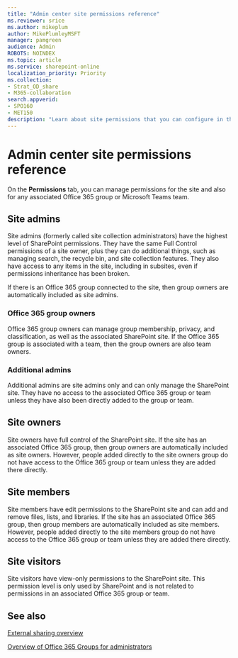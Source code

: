 ```yaml
---
title: "Admin center site permissions reference"
ms.reviewer: srice
ms.author: mikeplum
author: MikePlumleyMSFT
manager: pamgreen
audience: Admin
ROBOTS: NOINDEX
ms.topic: article
ms.service: sharepoint-online
localization_priority: Priority
ms.collection:  
- Strat_OD_share
- M365-collaboration
search.appverid:
- SPO160
- MET150
description: "Learn about site permissions that you can configure in the SharePoint admin center."
---
```


# Admin center site permissions reference

On the **Permissions** tab, you can manage permissions for the site and also for any associated Office 365 group or Microsoft Teams team.

## Site admins

Site admins (formerly called site collection administrators) have the highest level of SharePoint permissions. They have the same Full Control permissions of a site owner, plus they can do additional things, such as managing search, the recycle bin, and site collection features. They also have access to any items in the site, including in subsites, even if permissions inheritance has been broken.

If there is an Office 365 group connected to the site, then group owners are automatically included as site admins.

### Office 365 group owners

Office 365 group owners can manage group membership, privacy, and classification, as well as the associated SharePoint site. If the Office 365 group is associated with a team, then the group owners are also team owners.

### Additional admins

Additional admins are site admins only and can only manage the SharePoint site. They have no access to the associated Office 365 group or team unless they have also been directly added to the group or team.

## Site owners

Site owners have full control of the SharePoint site. If the site has an associated Office 365 group, then group owners are automatically included as site owners. However, people added directly to the site owners group do not have access to the Office 365 group or team unless they are added there directly.

## Site members

Site members have edit permissions to the SharePoint site and can add and remove files, lists, and libraries. If the site has an associated Office 365 group, then group members are automatically included as site members. However, people added directly to the site members group do not have access to the Office 365 group or team unless they are added there directly.

## Site visitors

Site visitors have view-only permissions to the SharePoint site. This permission level is only used by SharePoint and is not related to permissions in an associated Office 365 group or team.
  
## See also

[External sharing overview](external-sharing-overview.md)

[Overview of Office 365 Groups for administrators](https://docs.microsoft.com/office365/admin/create-groups/office-365-groups)